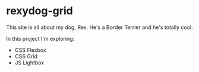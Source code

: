 # rexydog-grid

This site is all about my dog, Rex. He's a Border Terrier and he's totally cool.

In this project I'm exploring:

<ul>
<li>CSS Flexbox</li>
<li>CSS Grid</li>
<li>JS Lightbox</li>
</ul>
